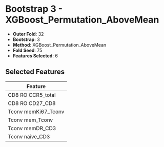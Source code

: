 # Bootstrap 3 - XGBoost_Permutation_AboveMean

- **Outer Fold**: 32
- **Bootstrap**: 3
- **Method**: XGBoost_Permutation_AboveMean
- **Fold Seed**: 75
- **Features Selected**: 6

## Selected Features

| Feature |
|---------|
| CD8 RO CCR5_total |
| CD8 RO CD27_CD8 |
| Tconv memKi67_Tconv |
| Tconv mem_Tconv |
| Tconv memDR_CD3 |
| Tconv naive_CD3 |
